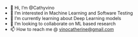 - 👋 Hi, I’m @Cathyvino
- 👀 I’m interested in Machine Learning and Software Testing
- 🌱 I’m currently learning about Deep Learning models
- 💞️ I’m looking to collaborate on ML based research 
- 📫 How to reach me @ vinocatherine@gmail.com

<!---
Cathyvino/Cathyvino is a ✨ special ✨ repository because its `README.md` (this file) appears on your GitHub profile.
You can click the Preview link to take a look at your changes.
--->

